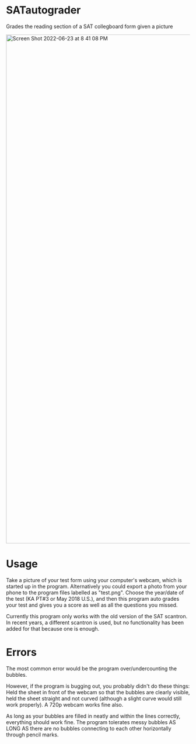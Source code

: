 # SATautograder
Grades the reading section of a SAT collegboard form given a picture

<img width="1393" alt="Screen Shot 2022-06-23 at 8 41 08 PM" src="https://user-images.githubusercontent.com/85262856/175457602-e1fd2db5-dc5a-4389-b3c0-fa579a2e84f2.png">


# Usage
Take a picture of your test form using your computer's webcam, which is started up in the program. Alternatively you could export a photo from your phone to the program files labelled as "test.png". Choose the year/date of the test (KA PT#3 or May 2018 U.S.), and then this program auto grades your test and gives you a score as well as all the questions you missed.

Currently this program only works with the old version of the SAT scantron. In recent years, a different scantron is used, but no functionality has been added for that because one is enough.

# Errors

The most common error would be the program over/undercounting the bubbles.

However, if the program is bugging out, you probably didn't do these things: Held the sheet in front of the webcam so that the bubbles are clearly visible, held the sheet straight and not curved (although a slight curve would still work properly). A 720p webcam works fine also.

As long as your bubbles are filled in neatly and within the lines correctly, everything should work fine. The program tolerates messy bubbles AS LONG AS there are no bubbles connecting to each other horizontally through pencil marks.
